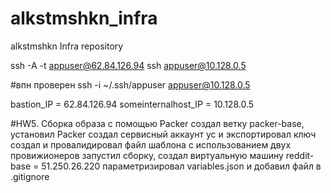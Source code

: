 # alkstmshkn_infra
alkstmshkn Infra repository

ssh -A -t appuser@62.84.126.94 ssh appuser@10.128.0.5

#впн проверен
ssh -i ~/.ssh/appuser appuser@10.128.0.5

bastion_IP = 62.84.126.94
someinternalhost_IP = 10.128.0.5

#HW5. Сборка образа с помощью Packer
создал ветку packer-base, установил Packer
создал сервисный аккаунт yc и экспортировал ключ
создал и провалидировал файл шаблона с использованием двух провижионеров
запустил сборку, создал виртуальную машину
reddit-base = 51.250.26.220
параметризировал variables.json и добавил файл в .gitignore
